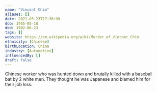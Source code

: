 ```yaml
---
name: "Vincent Chin"
aliases: []
date: 2021-05-23T17:30:00
dob: 1955-05-18
dod: 1982-06-23
tags: []
website: https://en.wikipedia.org/wiki/Murder_of_Vincent_Chin
ethnicity: [Chinese]
birthLocation: China
industry: [Automotive]
influencedBy: []
draft: false
---
```


Chinese worker who was hunted down and brutally killed with a baseball bat by 2 white men. They thought he was Japanese and blamed him for their job loss.
